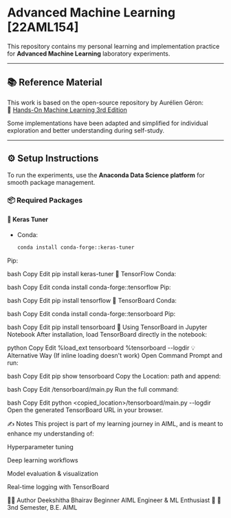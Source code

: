 # Advanced Machine Learning [22AML154]

This repository contains my personal learning and implementation practice for **Advanced Machine Learning** laboratory experiments.

---

## 📚 Reference Material

This work is based on the open-source repository by Aurélien Géron:  
🔗 [Hands-On Machine Learning 3rd Edition](https://github.com/ageron/handson-ml3)

Some implementations have been adapted and simplified for individual exploration and better understanding during self-study.

---

## ⚙️ Setup Instructions

To run the experiments, use the **Anaconda Data Science platform** for smooth package management.

### 📦 Required Packages

#### 🔧 Keras Tuner
- Conda:
  ```bash
  conda install conda-forge::keras-tuner
Pip:

bash
Copy
Edit
pip install keras-tuner
🔧 TensorFlow
Conda:

bash
Copy
Edit
conda install conda-forge::tensorflow
Pip:

bash
Copy
Edit
pip install tensorflow
🔧 TensorBoard
Conda:

bash
Copy
Edit
conda install conda-forge::tensorboard
Pip:

bash
Copy
Edit
pip install tensorboard
🧪 Using TensorBoard in Jupyter Notebook
After installation, load TensorBoard directly in the notebook:

python
Copy
Edit
%load_ext tensorboard
%tensorboard --logdir <logdir>
💡 Alternative Way (If inline loading doesn't work)
Open Command Prompt and run:

bash
Copy
Edit
pip show tensorboard
Copy the Location: path and append:

bash
Copy
Edit
/tensorboard/main.py
Run the full command:

bash
Copy
Edit
python <copied_location>/tensorboard/main.py --logdir <logdir>
Open the generated TensorBoard URL in your browser.

✍️ Notes
This project is part of my learning journey in AIML, and is meant to enhance my understanding of:

Hyperparameter tuning

Deep learning workflows

Model evaluation & visualization

Real-time logging with TensorBoard

🙋‍♀️ Author
Deekshitha Bhairav
Beginner AIML Engineer & ML Enthusiast 🌱
📍3nd Semester, B.E. AIML  